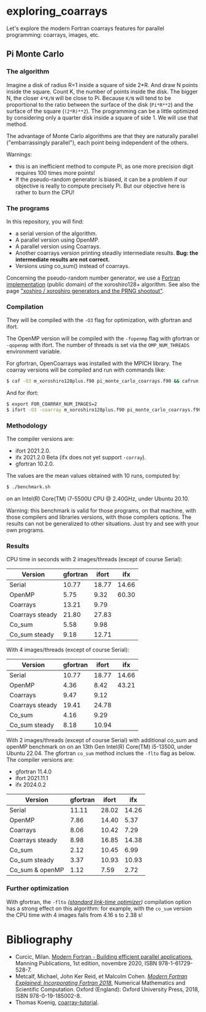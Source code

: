 # exploring_coarrays

Let's explore the modern Fortran coarrays features for parallel programming: coarrays, images, etc.

## Pi Monte Carlo

### The algorithm

Imagine a disk of radius R=1 inside a square of side 2*R. And draw N points inside the square. Count K, the number of points inside the disk. The bigger N, the closer `4*K/N` will be close to Pi. Because `K/N` will tend to be proportional to the ratio between the surface of the disk (`Pi*R**2`) and the surface of the square (`(2*R)**2`). The programming can be a little optimized by considering only a quarter disk inside a square of side 1. We will use that method.

The advantage of Monte Carlo algorithms are that they are naturally parallel ("embarrassingly parallel"), each point being independent of the others.

Warnings:

* this is an inefficient method to compute Pi, as one more precision digit requires 100 times more points!
* If the pseudo-random generator is biased, it can be a problem if our objective is really to compute precisely Pi. But our objective here is rather to burn the CPU!

### The programs

In this repository, you will find:

* a serial version of the algorithm.
* A parallel version using OpenMP.
* A parallel version using Coarrays.
* Another coarrays version printing steadily intermediate results. **Bug: the intermediate results are not correct.**
* Versions using co_sum() instead of coarrays.

Concerning the pseudo-random number generator, we use a [Fortran implementation](https://github.com/jannisteunissen/xoroshiro128plus_fortran) (public domain) of the xoroshiro128+ algorithm. See also the page ["xoshiro / xoroshiro generators and the PRNG shootout"](https://prng.di.unimi.it/).


### Compilation

They will be compiled with the `-O3` flag for optimization, with gfortran and ifort. 

The OpenMP version will be compiled with the `-fopenmp` flag with gfortran or `-qopenmp` with ifort. The number of threads is set via the `OMP_NUM_THREADS` environment variable.


For gfortran, OpenCoarrays was installed with the MPICH library. The coarray versions will be compiled and run with commands like:

```bash
$ caf -O3 m_xoroshiro128plus.f90 pi_monte_carlo_coarrays.f90 && cafrun -n 2 ./a.out
```

And for ifort:

```bash
$ export FOR_COARRAY_NUM_IMAGES=2
$ ifort -O3 -coarray m_xoroshiro128plus.f90 pi_monte_carlo_coarrays.f90 && ./a.out
```


### Methodology

The compiler versions are:

* ifort 2021.2.0.
* ifx 2021.2.0 Beta (ifx does not yet support `-corray`).
* gfortran 10.2.0.

The values are the mean values obtained with 10 runs, computed by:

```bash
$ ./benchmark.sh
```
on an Intel(R) Core(TM) i7-5500U CPU @ 2.40GHz, under Ubuntu 20.10.

Warning: this benchmark is valid for those programs, on that machine, with those compilers and libraries versions, with those compilers options. The results can not be generalized to other situations. Just try and see with your own programs. 

### Results

CPU time in seconds with 2 images/threads (except of course Serial):

| Version              | gfortran | ifort   | ifx     |
| -------------------- | -------- | ------- | ------- |
| Serial               |  10.77   | 18.77   | 14.66   |
| OpenMP               |   5.75   |  9.32   | 60.30   |
| Coarrays             |  13.21   |  9.79   |         |
| Coarrays steady      |  21.80   | 27.83   |         |
| Co_sum               |   5.58   |  9.98   |         |
| Co_sum steady        |   9.18   | 12.71   |         |

With 4 images/threads (except of course Serial):

| Version              | gfortran | ifort   | ifx     |
| -------------------- | -------- | ------- | ------- |
| Serial               |  10.77   | 18.77   | 14.66   |
| OpenMP               |   4.36   |  8.42   | 43.21   |
| Coarrays             |   9.47   |  9.12   |         |
| Coarrays steady      |  19.41   | 24.78   |         |
| Co_sum               |   4.16   |  9.29   |         |
| Co_sum steady        |   8.18   | 10.94   |         |


With 2 images/threads (except of course Serial) with additional co_sum and openMP benchmark on on an 13th Gen Intel(R) Core(TM) i5-13500, under Ubuntu 22.04. The gfortran `co_sum` method inclues the `-flto` flag as below. The compiler versions are:
* gfortran 11.4.0
* ifort 2021.11.1
* ifx 2024.0.2


| Version              | gfortran | ifort   | ifx     |
| -------------------- | -------- | ------- | ------- |
| Serial               |  11.11   | 28.02   | 14.26   |
| OpenMP               |  7.86    | 14.40   | 5.37    |
| Coarrays             |  8.06    | 10.42   | 7.29    |
| Coarrays steady      |  8.98    | 16.85   | 14.38   |
| Co_sum               |  2.12    | 10.45   | 6.99    |
| Co_sum steady        |  3.37    | 10.93   | 10.93   |
| Co_sum & openMP      |  1.12    | 7.59    | 2.72    |


### Further optimization

With gfortran, the `-flto` *([standard link-time optimizer](https://gcc.gnu.org/onlinedocs/gcc/Optimize-Options.html))* compilation option has a strong effect on this algorithm: for example, with the `co_sum` version the CPU time with 4 images falls from 4.16 s to 2.38 s!


# Bibliography

* Curcic, Milan. [Modern Fortran - Building efficient parallel applications](https://learning.oreilly.com/library/view/-/9781617295287/?ar), Manning Publications, 1st edition, novembre 2020, ISBN 978-1-61729-528-7.
* Metcalf, Michael, John Ker Reid, et Malcolm Cohen. *[Modern Fortran Explained: Incorporating Fortran 2018.](https://oxford.universitypressscholarship.com/view/10.1093/oso/9780198811893.001.0001/oso-9780198811893)* Numerical Mathematics and Scientific Computation. Oxford (England): Oxford University Press, 2018, ISBN 978-0-19-185002-8.
* Thomas Koenig, [coarray-tutorial](https://github.com/tkoenig1/coarray-tutorial/blob/main/tutorial.md).

